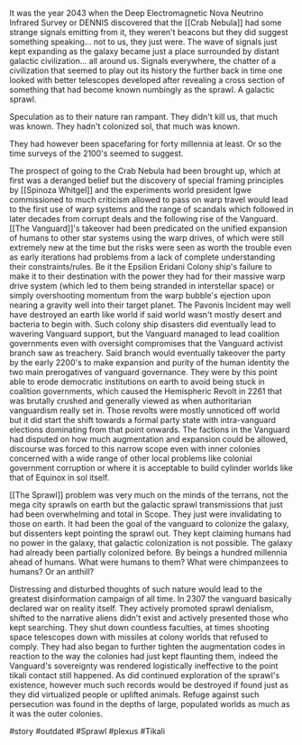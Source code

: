 It was the year 2043 when the Deep Electromagnetic Nova Neutrino Infrared Survey or DENNIS discovered that the [[Crab Nebula]] had some strange signals emitting from it, they weren't beacons but they did suggest something speaking... not to us, they just were. The wave of signals just kept expanding as the galaxy became just a place surrounded by distant galactic civilization... all around us. Signals everywhere, the chatter of a civilization that seemed to play out its history the further back in time one looked with better telescopes developed after revealing a cross section of something that had become known numbingly as the sprawl. A galactic sprawl.

Speculation as to their nature ran rampant. They didn't kill us, that much was known. They hadn't colonized sol, that much was known.

They had however been spacefaring for forty millennia at least. Or so the time surveys of the 2100's seemed to suggest.

The prospect of going to the Crab Nebula had been brought up, which at first was a deranged belief but the discovery of special framing principles by [[Spinoza Whitgel]] and the experiments world president Igwe commissioned to much criticism allowed to pass on warp travel would lead to the first use of warp systems and the range of scandals which followed in later decades from corrupt deals and the following rise of the Vanguard. [[The Vanguard]]'s takeover had been predicated on the unified expansion of humans to other star systems using the warp drives, of which were still extremely new at the time but the risks were seen as worth the trouble even as early iterations had problems from a lack of complete understanding their constraints/rules. Be it the Epsilion Eridani Colony ship's failure to make it to their destination with the power they had for their massive warp drive system (which led to them being stranded in interstellar space) or simply overshooting momentum from the warp bubble's ejection upon nearing a gravity well into their target planet. The Pavonis Incident may well have destroyed an earth like world if said world wasn't mostly desert and bacteria to begin with. Such colony ship disasters did eventually lead to wavering Vanguard support, but the Vanguard managed to lead coalition governments even with oversight compromises that the Vanguard activist branch saw as treachery. Said branch would eventually takeover the party by the early 2200's to make expansion and purity of the human identity the two main prerogatives of vanguard governance. They were by this point able to erode democratic institutions on earth to avoid being stuck in coalition governments, which caused the Hemispheric Revolt in 2261 that was brutally crushed and generally viewed as when authoritarian vanguardism really set in. Those revolts were mostly unnoticed off world but it did start the shift towards a formal party state with intra-vanguard elections dominating from that point onwards. The factions in the Vanguard had disputed on how much augmentation and expansion could be allowed, discourse was forced to this narrow scope even with inner colonies concerned with a wide range of other local problems like colonial government corruption or where it is acceptable to build cylinder worlds like that of Equinox in sol itself.

[[The Sprawl]] problem was very much on the minds of the terrans, not the mega city sprawls on earth but the galactic sprawl transmissions that just had been overwhelming and total in Scope. They just were invalidating to those on earth. It had been the goal of the vanguard to colonize the galaxy, but dissenters kept pointing the sprawl out. They kept claiming humans had no power in the galaxy, that galactic colonization is not possible. The galaxy had already been partially colonized before. By beings a hundred millennia ahead of humans. What were humans to them? What were chimpanzees to humans? Or an anthill?

Distressing and disturbed thoughts of such nature would lead to the greatest disinformation campaign of all time. In 2307 the vanguard basically declared war on reality itself. They actively promoted sprawl denialism, shifted to the narrative aliens didn't exist and actively presented those who kept searching. They shut down countless faculties, at times shooting space telescopes down with missiles at colony worlds that refused to comply. They had also began to further tighten the augmentation codes in reaction to the way the colonies had just kept flaunting them, indeed the Vanguard's sovereignty was rendered logistically ineffective to the point tikali contact still happened. As did continued exploration of the sprawl's existence, however much such records would be destroyed if found just as they did virtualized people or uplifted animals. Refuge against such persecution was found in the depths of large, populated worlds as much as it was the outer colonies.

#story 
#outdated 
#Sprawl 
#plexus 
#Tikali 